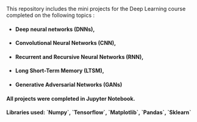 This repository includes the mini projects for the Deep Learning course completed on the following topics : 
- <h4><b>Deep neural networks (DNNs),</b></h4>
- <h4>Convolutional Neural Networks (CNN),</b></h4> 
- <h4>Recurrent and Recursive Neural Networks (RNN),</b></h4>
- <h4>Long Short-Term Memory (LTSM),</b></h3>
- <h4>Generative Adversarial Networks (GANs)</b></h3>

<h4>All projects were completed in Jupyter Notebook.</h4>
<h4>Libraries used: `Numpy`, `Tensorflow`, `Matplotlib`, `Pandas`, `Sklearn` </h4>
